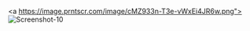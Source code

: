 <a https://image.prntscr.com/image/cMZ933n-T3e-vWxEi4JR6w.png"><img src="https://image.prntscr.com/image/cMZ933n-T3e-vWxEi4JR6w.png" alt="Screenshot-10" border="0"></a>
